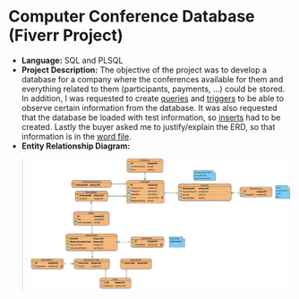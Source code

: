 # Computer Conference Database (Fiverr Project)

* **Language:** SQL and PLSQL
* **Project Description:** The objective of the project was to develop a database for a company where the conferences available for them and everything related to them (participants, payments, ...) could be stored. In addition, I was requested to create [queries](/SQLFiles/Queries.sql) and [triggers](/SQLFiles/Triggers.sql) to be able to observe certain information from the database. It was also requested that the database be loaded with test information, so [inserts](/SQLFiles/inserts.sql) had to be created. Lastly the buyer asked me to justify/explain the ERD, so that information is in the [word file](/ERDiagramJustifications).
* **Entity Relationship Diagram:**
> <img src="https://github.com/GJordao12/Fiverr-ComputerConferenceDatabase/blob/main/ERDiagram.jpg">
